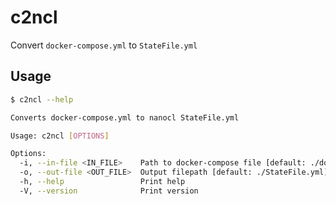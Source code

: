 # c2ncl

Convert `docker-compose.yml` to `StateFile.yml`

## Usage

```sh
$ c2ncl --help

Converts docker-compose.yml to nanocl StateFile.yml

Usage: c2ncl [OPTIONS]

Options:
  -i, --in-file <IN_FILE>    Path to docker-compose file [default: ./docker-compose.yml]
  -o, --out-file <OUT_FILE>  Output filepath [default: ./StateFile.yml]
  -h, --help                 Print help
  -V, --version              Print version

```
